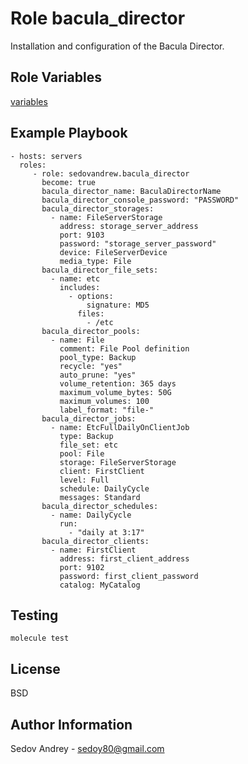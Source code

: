 Role bacula_director
====================

Installation and configuration of the Bacula Director.

Role Variables
--------------

[variables](https://github.com/sedovandrew/ansible-role-bacula-director/blob/master/defaults/main.yml)

Example Playbook
----------------

    - hosts: servers
      roles:
         - role: sedovandrew.bacula_director
           become: true
           bacula_director_name: BaculaDirectorName
           bacula_director_console_password: "PASSWORD"
           bacula_director_storages:
             - name: FileServerStorage
               address: storage_server_address
               port: 9103
               password: "storage_server_password"
               device: FileServerDevice
               media_type: File
           bacula_director_file_sets:
             - name: etc
               includes:
                 - options:
                     signature: MD5
                   files:
                     - /etc
           bacula_director_pools:
             - name: File
               comment: File Pool definition
               pool_type: Backup
               recycle: "yes"
               auto_prune: "yes"
               volume_retention: 365 days
               maximum_volume_bytes: 50G
               maximum_volumes: 100
               label_format: "file-"
           bacula_director_jobs:
             - name: EtcFullDailyOnClientJob
               type: Backup
               file_set: etc
               pool: File
               storage: FileServerStorage
               client: FirstClient
               level: Full
               schedule: DailyCycle
               messages: Standard
           bacula_director_schedules:
             - name: DailyCycle
               run:
                 - "daily at 3:17"
           bacula_director_clients:
             - name: FirstClient
               address: first_client_address
               port: 9102
               password: first_client_password
               catalog: MyCatalog

Testing
-------

    molecule test

License
-------

BSD

Author Information
------------------

Sedov Andrey - sedoy80@gmail.com
